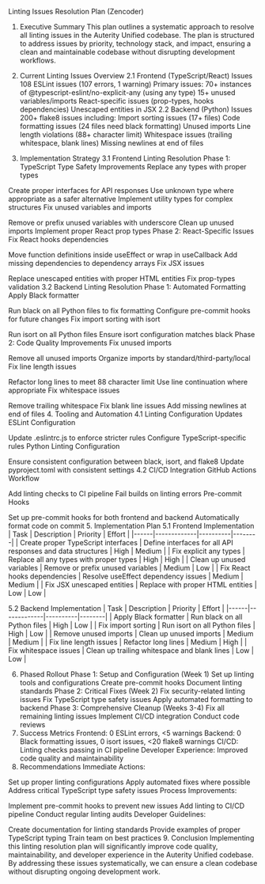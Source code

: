 Linting Issues Resolution Plan (Zencoder)

1. Executive Summary
   This plan outlines a systematic approach to resolve all linting issues in the Auterity Unified codebase. The plan is structured to address issues by priority, technology stack, and impact, ensuring a clean and maintainable codebase without disrupting development workflows.

2. Current Linting Issues Overview
   2.1 Frontend (TypeScript/React) Issues
   108 ESLint issues (107 errors, 1 warning)
   Primary issues:
   70+ instances of @typescript-eslint/no-explicit-any (using any type)
   15+ unused variables/imports
   React-specific issues (prop-types, hooks dependencies)
   Unescaped entities in JSX
   2.2 Backend (Python) Issues
   200+ flake8 issues including:
   Import sorting issues (17+ files)
   Code formatting issues (24 files need black formatting)
   Unused imports
   Line length violations (88+ character limit)
   Whitespace issues (trailing whitespace, blank lines)
   Missing newlines at end of files
3. Implementation Strategy
   3.1 Frontend Linting Resolution
   Phase 1: TypeScript Type Safety Improvements
   Replace any types with proper types

Create proper interfaces for API responses
Use unknown type where appropriate as a safer alternative
Implement utility types for complex structures
Fix unused variables and imports

Remove or prefix unused variables with underscore
Clean up unused imports
Implement proper React prop types
Phase 2: React-Specific Issues
Fix React hooks dependencies

Move function definitions inside useEffect or wrap in useCallback
Add missing dependencies to dependency arrays
Fix JSX issues

Replace unescaped entities with proper HTML entities
Fix prop-types validation
3.2 Backend Linting Resolution
Phase 1: Automated Formatting
Apply Black formatter

Run black on all Python files to fix formatting
Configure pre-commit hooks for future changes
Fix import sorting with isort

Run isort on all Python files
Ensure isort configuration matches black
Phase 2: Code Quality Improvements
Fix unused imports

Remove all unused imports
Organize imports by standard/third-party/local
Fix line length issues

Refactor long lines to meet 88 character limit
Use line continuation where appropriate
Fix whitespace issues

Remove trailing whitespace
Fix blank line issues
Add missing newlines at end of files 4. Tooling and Automation
4.1 Linting Configuration Updates
ESLint Configuration

Update .eslintrc.js to enforce stricter rules
Configure TypeScript-specific rules
Python Linting Configuration

Ensure consistent configuration between black, isort, and flake8
Update pyproject.toml with consistent settings
4.2 CI/CD Integration
GitHub Actions Workflow

Add linting checks to CI pipeline
Fail builds on linting errors
Pre-commit Hooks

Set up pre-commit hooks for both frontend and backend
Automatically format code on commit 5. Implementation Plan
5.1 Frontend Implementation
| Task | Description | Priority | Effort | |------|-------------|----------|--------| | Create proper TypeScript interfaces | Define interfaces for all API responses and data structures | High | Medium | | Fix explicit any types | Replace all any types with proper types | High | High | | Clean up unused variables | Remove or prefix unused variables | Medium | Low | | Fix React hooks dependencies | Resolve useEffect dependency issues | Medium | Medium | | Fix JSX unescaped entities | Replace with proper HTML entities | Low | Low |

5.2 Backend Implementation
| Task | Description | Priority | Effort | |------|-------------|----------|--------| | Apply Black formatter | Run black on all Python files | High | Low | | Fix import sorting | Run isort on all Python files | High | Low | | Remove unused imports | Clean up unused imports | Medium | Medium | | Fix line length issues | Refactor long lines | Medium | High | | Fix whitespace issues | Clean up trailing whitespace and blank lines | Low | Low |

6. Phased Rollout
   Phase 1: Setup and Configuration (Week 1)
   Set up linting tools and configurations
   Create pre-commit hooks
   Document linting standards
   Phase 2: Critical Fixes (Week 2)
   Fix security-related linting issues
   Fix TypeScript type safety issues
   Apply automated formatting to backend
   Phase 3: Comprehensive Cleanup (Weeks 3-4)
   Fix all remaining linting issues
   Implement CI/CD integration
   Conduct code reviews
7. Success Metrics
   Frontend: 0 ESLint errors, <5 warnings
   Backend: 0 Black formatting issues, 0 isort issues, <20 flake8 warnings
   CI/CD: Linting checks passing in CI pipeline
   Developer Experience: Improved code quality and maintainability
8. Recommendations
   Immediate Actions:

Set up proper linting configurations
Apply automated fixes where possible
Address critical TypeScript type safety issues
Process Improvements:

Implement pre-commit hooks to prevent new issues
Add linting to CI/CD pipeline
Conduct regular linting audits
Developer Guidelines:

Create documentation for linting standards
Provide examples of proper TypeScript typing
Train team on best practices 9. Conclusion
Implementing this linting resolution plan will significantly improve code quality, maintainability, and developer experience in the Auterity Unified codebase. By addressing these issues systematically, we can ensure a clean codebase without disrupting ongoing development work.
